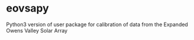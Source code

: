 # eovsapy
Python3 version of user package for calibration of data from the Expanded Owens Valley Solar Array
